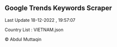

## Google Trends Keywords Scraper 
 
Last Update 18-12-2022 , 19:57:07

Country List :
VIETNAM.json



© Abdul Muttaqin 
